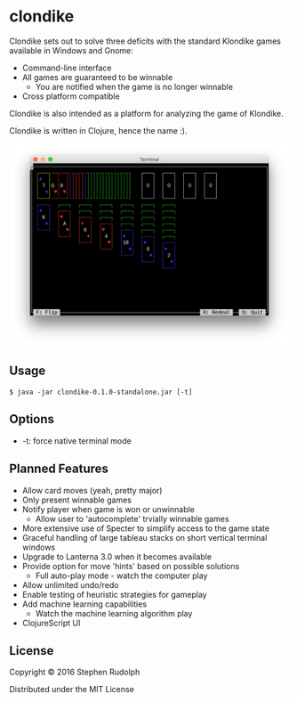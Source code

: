 # clondike

Clondike sets out to solve three deficits with the standard Klondike games available in Windows and Gnome:

* Command-line interface
* All games are guaranteed to be winnable
    * You are notified when the game is no longer winnable
* Cross platform compatible

Clondike is also intended as a platform for analyzing the game of Klondike.

Clondike is written in Clojure, hence the name :).

![Image Screenshot](screenshot.png)

## Usage

    $ java -jar clondike-0.1.0-standalone.jar [-t]

## Options

* -t: force native terminal mode

## Planned Features

* Allow card moves (yeah, pretty major)
* Only present winnable games
* Notify player when game is won or unwinnable
    * Allow user to 'autocomplete' trvially winnable games
* More extensive use of Specter to simplify access to the game state
* Graceful handling of large tableau stacks on short vertical terminal windows
* Upgrade to Lanterna 3.0 when it becomes available
* Provide option for move 'hints' based on possible solutions
    * Full auto-play mode - watch the computer play
* Allow unlimited undo/redo
* Enable testing of heuristic strategies for gameplay
* Add machine learning capabilities
    * Watch the machine learning algorithm play
* ClojureScript UI

## License

Copyright © 2016 Stephen Rudolph

Distributed under the MIT License
